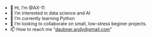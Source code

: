- 👋 Hi, I’m @AX-11
- 👀 I’m interested in data science and AI
- 🌱 I’m currently learning Python
- 💞️ I’m looking to collaborate on small, low-stress beginer projects.
- 📫 How to reach me "daubner.andy@gmail.com"

<!---
AX-11/AX-11 is a ✨ special ✨ repository because its `README.md` (this file) appears on your GitHub profile.
You can click the Preview link to take a look at your changes.
--->
